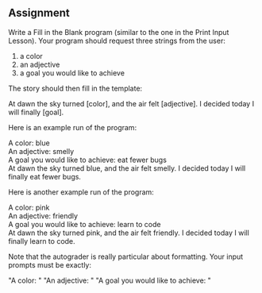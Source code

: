 ## Assignment

Write a Fill in the Blank program (similar to the one in the Print Input Lesson). Your program should request three strings from the user:

1. a color
2. an adjective
3. a goal you would like to achieve

The story should then fill in the template:

At dawn the sky turned [color], and the air felt [adjective]. I decided today I will finally [goal].

Here is an example run of the program:

A color: blue  
An adjective: smelly  
A goal you would like to achieve: eat fewer bugs  
At dawn the sky turned blue, and the air felt smelly. I decided today I will finally eat fewer bugs.

Here is another example run of the program:

A color: pink  
An adjective: friendly  
A goal you would like to achieve: learn to code  
At dawn the sky turned pink, and the air felt friendly. I decided today I will finally learn to code.

Note that the autograder is really particular about formatting. Your input prompts must be exactly:

"A color: "
"An adjective: "
"A goal you would like to achieve: "
